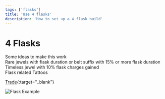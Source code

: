 ```yaml
---
tags: ['flasks']
title: 'Use 4 flasks'
description: 'How to set up a 4 flask build'
---
```


# 4 Flasks

Some ideas to make this work\
Rare jewels with flask duration or belt suffix with 15% or more flask duration\
Timeless jewel with 10% flask charges gained\
Flask related Tattoos

[Trade](https://www.pathofexile.com/trade/search/Crucible/7WeGGb7U5){:target="\_blank"}

![Flask Example](/img/flask_calc_3.22.png)
